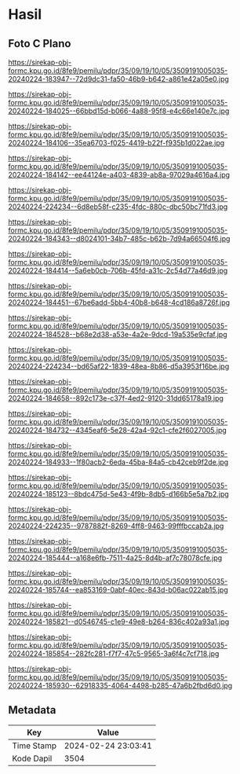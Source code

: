 # Hasil

## Foto C Plano

https://sirekap-obj-formc.kpu.go.id/8fe9/pemilu/pdpr/35/09/19/10/05/3509191005035-20240224-183947--72d9dc31-fa50-46b9-b642-a861e42a05e0.jpg

https://sirekap-obj-formc.kpu.go.id/8fe9/pemilu/pdpr/35/09/19/10/05/3509191005035-20240224-184025--66bbd15d-b066-4a88-95f8-e4c66e140e7c.jpg

https://sirekap-obj-formc.kpu.go.id/8fe9/pemilu/pdpr/35/09/19/10/05/3509191005035-20240224-184106--35ea6703-f025-4419-b22f-f935b1d022ae.jpg

https://sirekap-obj-formc.kpu.go.id/8fe9/pemilu/pdpr/35/09/19/10/05/3509191005035-20240224-184142--ee44124e-a403-4839-ab8a-97029a4616a4.jpg

https://sirekap-obj-formc.kpu.go.id/8fe9/pemilu/pdpr/35/09/19/10/05/3509191005035-20240224-224234--6d8eb58f-c235-4fdc-880c-dbc50bc71fd3.jpg

https://sirekap-obj-formc.kpu.go.id/8fe9/pemilu/pdpr/35/09/19/10/05/3509191005035-20240224-184343--d8024101-34b7-485c-b62b-7d94a66504f6.jpg

https://sirekap-obj-formc.kpu.go.id/8fe9/pemilu/pdpr/35/09/19/10/05/3509191005035-20240224-184414--5a6eb0cb-706b-45fd-a31c-2c54d77a46d9.jpg

https://sirekap-obj-formc.kpu.go.id/8fe9/pemilu/pdpr/35/09/19/10/05/3509191005035-20240224-184451--67be6add-5bb4-40b8-b648-4cd186a8726f.jpg

https://sirekap-obj-formc.kpu.go.id/8fe9/pemilu/pdpr/35/09/19/10/05/3509191005035-20240224-184528--b68e2d38-a53e-4a2e-9dcd-19a535e9cfaf.jpg

https://sirekap-obj-formc.kpu.go.id/8fe9/pemilu/pdpr/35/09/19/10/05/3509191005035-20240224-224234--bd65af22-1839-48ea-8b86-d5a3953f16be.jpg

https://sirekap-obj-formc.kpu.go.id/8fe9/pemilu/pdpr/35/09/19/10/05/3509191005035-20240224-184658--892c173e-c37f-4ed2-9120-31dd65178a19.jpg

https://sirekap-obj-formc.kpu.go.id/8fe9/pemilu/pdpr/35/09/19/10/05/3509191005035-20240224-184732--4345eaf6-5e28-42a4-92c1-cfe2f6027005.jpg

https://sirekap-obj-formc.kpu.go.id/8fe9/pemilu/pdpr/35/09/19/10/05/3509191005035-20240224-184933--1f80acb2-6eda-45ba-84a5-cb42ceb9f2de.jpg

https://sirekap-obj-formc.kpu.go.id/8fe9/pemilu/pdpr/35/09/19/10/05/3509191005035-20240224-185123--8bdc475d-5e43-4f9b-8db5-d166b5e5a7b2.jpg

https://sirekap-obj-formc.kpu.go.id/8fe9/pemilu/pdpr/35/09/19/10/05/3509191005035-20240224-224235--9787882f-8269-4ff8-9463-99fffbccab2a.jpg

https://sirekap-obj-formc.kpu.go.id/8fe9/pemilu/pdpr/35/09/19/10/05/3509191005035-20240224-185444--a168e6fb-7511-4a25-8d4b-af7c78078cfe.jpg

https://sirekap-obj-formc.kpu.go.id/8fe9/pemilu/pdpr/35/09/19/10/05/3509191005035-20240224-185744--ea853169-0abf-40ec-843d-b06ac022ab15.jpg

https://sirekap-obj-formc.kpu.go.id/8fe9/pemilu/pdpr/35/09/19/10/05/3509191005035-20240224-185821--d0546745-c1e9-49e8-b264-836c402a93a1.jpg

https://sirekap-obj-formc.kpu.go.id/8fe9/pemilu/pdpr/35/09/19/10/05/3509191005035-20240224-185854--282fc281-f7f7-47c5-9565-3a6f4c7cf718.jpg

https://sirekap-obj-formc.kpu.go.id/8fe9/pemilu/pdpr/35/09/19/10/05/3509191005035-20240224-185930--62918335-4064-4498-b285-47a6b2fbd6d0.jpg


## Metadata

| Key        | Value               |
| ---------- | ------------------- |
| Time Stamp | 2024-02-24 23:03:41 |
| Kode Dapil | 3504                |



